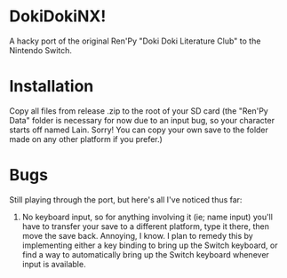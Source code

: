 # DokiDokiNX!
A hacky port of the original Ren'Py "Doki Doki Literature Club" to the Nintendo Switch.

# Installation
Copy all files from release .zip to the root of your SD card (the "Ren'Py Data" folder is necessary for now due to an input bug, so your character starts off named Lain. Sorry! You can copy your own save to the folder made on any other platform if you prefer.)

# Bugs
Still playing through the port, but here's all I've noticed thus far:
1. No keyboard input, so for anything involving it (ie; name input) you'll have to transfer your save to a different platform, type it there, then move the save back. Annoying, I know. I plan to remedy this by implementing either a key binding to bring up the Switch keyboard, or find a way to automatically bring up the Switch keyboard whenever input is available.
